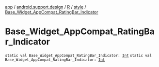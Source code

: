[app](../../../index.md) / [android.support.design](../../index.md) / [R](../index.md) / [style](index.md) / [Base_Widget_AppCompat_RatingBar_Indicator](.)

# Base_Widget_AppCompat_RatingBar_Indicator

`static val Base_Widget_AppCompat_RatingBar_Indicator: `[`Int`](https://kotlinlang.org/api/latest/jvm/stdlib/kotlin/-int/index.html)
`static val Base_Widget_AppCompat_RatingBar_Indicator: `[`Int`](https://kotlinlang.org/api/latest/jvm/stdlib/kotlin/-int/index.html)